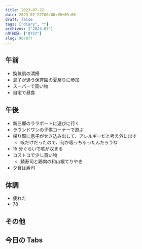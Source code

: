 ```yaml
---
title: 2023-07-22
date: 2023-07-22T00:00:00+09:00
draft: false
tags: ["diary", ""]
archives: ["2023-07"]
n年日記: ["0722"]
slug: 987077
---
```


## 午前

- 換気扇の清掃
- 息子が通う保育園の夏祭りに参加
- スーパーで買い物
- 自宅で昼食

## 午後

- 新三郷のララポートに遊びに行く
- ラウンドワンの子供コーナーで遊ぶ
- 帰り際に息子がせき込み出して、アレルギーだと考え外に出す
  - 咳だけだったので、何か吸っちゃったんだろうな
- 15 分ぐらいで咳が収まる
- コストコで少し買い物
  - 鯖寿司と鶏肉の和山椒てりやき
- 夕食は寿司

## 体調

- 疲れた
- 78

## その他

## 今日の Tabs
